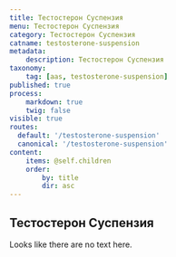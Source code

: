 ```yaml
---
title: Тестостерон Суспензия
menu: Тестостерон Суспензия
category: Тестостерон Суспензия
catname: testosterone-suspension
metadata:
    description: Тестостерон Суспензия
taxonomy:
    tag: [aas, testosterone-suspension]
published: true
process:
    markdown: true
    twig: false
visible: true
routes:
  default: '/testosterone-suspension'
  canonical: '/testosterone-suspension'
content:
    items: @self.children
    order:
        by: title
        dir: asc
---
```

## Тестостерон Суспензия
Looks like there are no text here.
